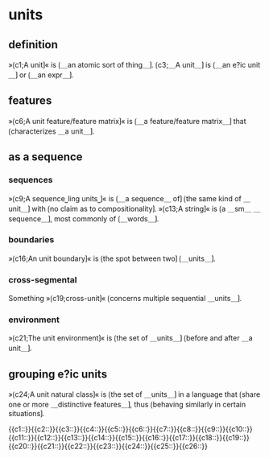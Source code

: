 # units

## definition

»⟮c1;A unit⟯« is ⟮＿an atomic sort of thing＿⟯.
⟮c3;＿A unit＿⟯ is ⟮＿an e?ic unit＿⟯ or ⟮＿an expr＿⟯.

## features

»⟮c6;A unit feature/feature matrix⟯« is ⟮＿a feature/feature matrix＿⟯ that ⟮characterizes ＿a unit＿⟯.

## as a sequence

### sequences

»⟮c9;A sequence⎵ling units⎵⟯« is ⟮＿a sequence＿ of⟯ ⟮the same kind of ＿unit＿⟯ with ⟮no claim as to compositionality⟯.
»⟮c13;A string⟯« is ⟮a ＿sm＿ ＿sequence＿⟯, most commonly of ⟮＿words＿⟯.

### boundaries

»⟮c16;An unit boundary⟯« is ⟮the spot between two⟯ ⟮＿units＿⟯.

### cross-segmental

Something »⟮c19;cross-unit⟯« ⟮concerns multiple sequential ＿units＿⟯.

### environment

»⟮c21;The unit environment⟯« is ⟮the set of ＿units＿⟯ ⟮before and after ＿a unit＿⟯.

## grouping e?ic units

»⟮c24;A unit natural class⟯« is ⟮the set of ＿units＿⟯ in a language that ⟮share one or more ＿distinctive features＿⟯, thus ⟮behaving similarly in certain situations⟯.

<span class='cloze-dump'>{{c1::}}{{c2::}}{{c3::}}{{c4::}}{{c5::}}{{c6::}}{{c7::}}{{c8::}}{{c9::}}{{c10::}}{{c11::}}{{c12::}}{{c13::}}{{c14::}}{{c15::}}{{c16::}}{{c17::}}{{c18::}}{{c19::}}{{c20::}}{{c21::}}{{c22::}}{{c23::}}{{c24::}}{{c25::}}{{c26::}}</span>